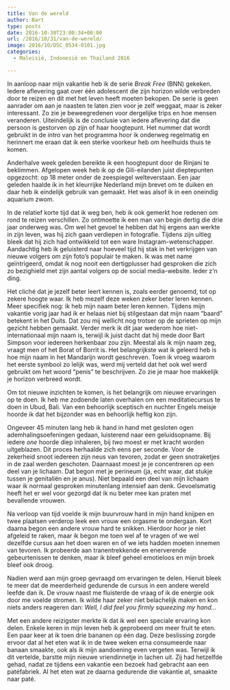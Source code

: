 ```yaml
---
title: Van de wereld
author: Bart
type: posts
date: 2016-10-30T23:00:34+00:00
url: /2016/10/31/van-de-wereld/
image: 2016/10/DSC_0534-0101.jpg
categories:
  - Maleisië, Indonesië en Thailand 2016

---
```

In aanloop naar mijn vakantie heb ik de serie _Break Free_ (BNN) gekeken. Iedere aflevering gaat over één adolescent die zijn horizon wilde verbreden door te reizen en dit met het leven heeft moeten bekopen. De serie is geen aanrader om aan je naasten te laten zien voor je zelf weggaat, maar is zeker interessant. Zo zie je beweegredenen voor dergelijke trips en hoe mensen veranderen. Uiteindelijk is de conclusie van iedere aflevering dat die persoon is gestorven op zijn of haar hoogtepunt. Het nummer dat wordt gebruikt in de intro van het programma hoor ik onderweg regelmatig en herinnert me eraan dat ik een sterke voorkeur heb om heelhuids thuis te komen.

Anderhalve week geleden bereikte ik een hoogtepunt door de Rinjani te beklimmen. Afgelopen week heb ik op de Gili-eilanden juist dieptepunten opgezocht: op 18 meter onder de zeespiegel welteverstaan. Een jaar geleden haalde ik in het kleurrijke Nederland mijn brevet om te duiken en daar heb ik eindelijk gebruik van gemaakt. Het was alsof ik in een oneindig aquarium zwom.

In de relatief korte tijd dat ik weg ben, heb ik ook gemerkt hoe redenen om rond te reizen verschillen. Zo ontmoette ik een man van begin dertig die drie jaar onderweg was. Om wel het gevoel te hebben dat hij ergens aan werkte in zijn leven, was hij zich gaan verdiepen in fotografie. Tijdens zijn uitleg bleek dat hij zich had ontwikkeld tot een ware Instagram-wetenschapper. Aandachtig heb ik geluisterd naar hoeveel tijd hij stak in het verkrijgen van nieuwe volgers om zijn foto&#8217;s populair te maken. Ik was met name geïntrigeerd, omdat ik nog nooit een dertigplusser had gesproken die zich zo bezighield met zijn aantal volgers op de social media-website. Ieder z&#8217;n ding.

Het cliché dat je jezelf beter leert kennen is, zoals eerder genoemd, tot op zekere hoogte waar. Ik heb mezelf deze weken zeker beter leren kennen. Meer specifiek nog: ik heb mijn naam beter leren kennen. Tijdens mijn vakantie vorig jaar had ik er helaas niet bij stilgestaan dat mijn naam &#8220;baard&#8221; betekent in het Duits. Dat zou mij wellicht nog trotser op de sprieten op mijn gezicht hebben gemaakt. Verder merk ik dit jaar wederom hoe niet-internationaal mijn naam is, terwijl ik juist dacht dat hij mede door Bart Simpson voor iedereen herkenbaar zou zijn. Meestal als ik mijn naam zeg, vraagt men of het Borat of Borrit is. Het belangrijkste wat ik geleerd heb is hoe mijn naam in het Mandarijn wordt geschreven. Toen ik vroeg waarom het eerste symbool zo lelijk was, werd mij verteld dat het ook wel werd gebruikt om het woord &#8220;penis&#8221; te beschrijven. Zo zie je maar hoe makkelijk je horizon verbreed wordt.

Om tot nieuwe inzichten te komen, is het belangrijk om nieuwe ervaringen op te doen. Ik heb me zodoende laten overhalen om een meditatiecursus te doen in Ubud, Bali. Van een behoorlijk sceptisch en nuchter Engels meisje hoorde ik dat het bijzonder was en behoorlijk heftig kon zijn.

Ongeveer 45 minuten lang heb ik hand in hand met gesloten ogen ademhalingsoefeningen gedaan, luisterend naar een geluidsopname. Bij iedere _one_ hoorde diep inhaleren, bij _two_ moest er met kracht worden uitgeblazen. Dit proces herhaalde zich eens per seconde. Voor de zekerheid snoot iedereen zijn neus van tevoren, zodat er geen snotraketjes in de zaal werden geschoten. Daarnaast moest je je concentreren op een deel van je lichaam. Dat begon met je perineum (ja, echt waar, dat stukje tussen je genitaliën en je anus). Niet bepaald een deel van mijn lichaam waar ik normaal gesproken minutenlang intensief aan denk. Gevoelsmatig heeft het er wel voor gezorgd dat ik nu beter mee kan praten met bevallende vrouwen.

Na verloop van tijd voelde ik mijn buurvrouw hard in mijn hand knijpen en twee plaatsen verderop leek een vrouw een orgasme te ondergaan. Kort daarna begon een andere vrouw hard te snikken. Hierdoor hoor je niet afgeleid te raken, maar ik begon me toen wel af te vragen of we wel dezelfde cursus aan het doen waren en of we iets hadden moeten innemen van tevoren. Ik probeerde aan tranentrekkende en enerverende gebeurtenissen te denken, maar ik bleef geheel emotieloos en mijn broek bleef ook droog.

Nadien werd aan mijn groep gevraagd om ervaringen te delen. Hieruit bleek te meer dat de meerderheid gedurende de cursus in een andere wereld leefde dan ik. De vrouw naast me fluisterde de vraag of ik de energie ook door me voelde stromen. Ik wilde haar zeker niet belachelijk maken en kon niets anders reageren dan: _Well, I did feel you firmly squeezing my hand&#8230;_

Met een andere reizigster merkte ik dat ik wel een speciale ervaring kon delen. Enkele keren in mijn leven heb ik geprobeerd om meer fruit te eten. Een paar keer at ik toen drie bananen op één dag. Deze beslissing zorgde ervoor dat al het eten wat ik in de twee weken erna consumeerde naar banaan smaakte, ook als ik mijn aandoening even vergeten was. Terwijl ik dit vertelde, barstte mijn nieuwe vriendinnetje in lachen uit. Zij had hetzelfde gehad, nadat ze tijdens een vakantie een bezoek had gebracht aan een patéfabriek. Al het eten wat ze daarna gedurende die vakantie at, smaakte naar paté.
